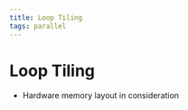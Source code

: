 ```yaml
---
title: Loop Tiling
tags: parallel
---
```


# Loop Tiling
- Hardware memory layout in consideration










































